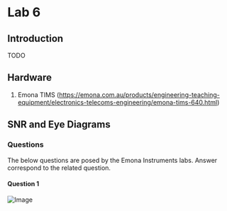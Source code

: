 # Lab 6

## Introduction
TODO

## Hardware
1. Emona TIMS (https://emona.com.au/products/engineering-teaching-equipment/electronics-telecoms-engineering/emona-tims-640.html)

## SNR and Eye Diagrams
### Questions
The below questions are posed by the Emona Instruments labs. Answer correspond to the related question.

#### Question 1
![Image](https://github.com/Ryankearns9/DigComm_Lab6/blob/main/imgs/Part1.PNG)
